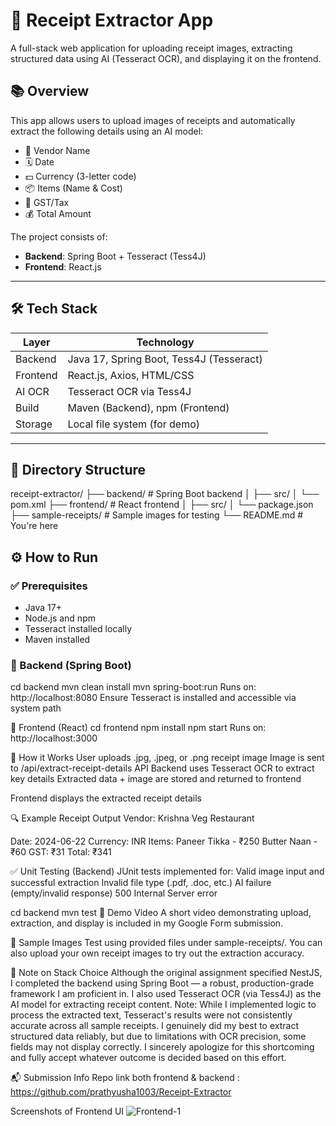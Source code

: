 # 🧾 Receipt Extractor App

A full-stack web application for uploading receipt images, extracting structured data using AI (Tesseract OCR), and displaying it on the frontend.

## 📚 Overview

This app allows users to upload images of receipts and automatically extract the following details using an AI model:

- 🏪 Vendor Name  
- 🗓️ Date  
- 💵 Currency (3-letter code)  
- 📦 Items (Name & Cost)  
- 🧾 GST/Tax  
- 💰 Total Amount  

The project consists of:
- **Backend**: Spring Boot + Tesseract (Tess4J)
- **Frontend**: React.js

---

## 🛠️ Tech Stack

| Layer    | Technology                |
|----------|---------------------------|
| Backend  | Java 17, Spring Boot, Tess4J (Tesseract) |
| Frontend | React.js, Axios, HTML/CSS |
| AI OCR   | Tesseract OCR via Tess4J  |
| Build    | Maven (Backend), npm (Frontend) |
| Storage  | Local file system (for demo)  |

---

## 📁 Directory Structure

receipt-extractor/
├── backend/ # Spring Boot backend
│ ├── src/
│ └── pom.xml
├── frontend/ # React frontend
│ ├── src/
│ └── package.json
├── sample-receipts/ # Sample images for testing
└── README.md # You're here

## ⚙️ How to Run

### ✅ Prerequisites

- Java 17+
- Node.js and npm
- Tesseract installed locally
- Maven installed

### 🚀 Backend (Spring Boot)
cd backend
mvn clean install
mvn spring-boot:run
Runs on: http://localhost:8080
Ensure Tesseract is installed and accessible via system path

🚀 Frontend (React)
cd frontend
npm install
npm start
Runs on: http://localhost:3000

📸 How it Works
User uploads .jpg, .jpeg, or .png receipt image
Image is sent to /api/extract-receipt-details API
Backend uses Tesseract OCR to extract key details
Extracted data + image are stored and returned to frontend

Frontend displays the extracted receipt details

🔍 Example Receipt Output
Vendor: Krishna Veg Restaurant

Date: 2024-06-22
Currency: INR
Items:
Paneer Tikka - ₹250
Butter Naan - ₹60
GST: ₹31
Total: ₹341

✅ Unit Testing (Backend)
JUnit tests implemented for:
Valid image input and successful extraction
Invalid file type (.pdf, .doc, etc.)
AI failure (empty/invalid response)
500 Internal Server error

cd backend
mvn test
🎥 Demo Video
A short video demonstrating upload, extraction, and display is included in my Google Form submission.

📂 Sample Images
Test using provided files under sample-receipts/. You can also upload your own receipt images to try out the extraction accuracy.

📌 Note on Stack Choice
Although the original assignment specified NestJS, I completed the backend using Spring Boot — a robust, production-grade framework I am proficient in. I also used Tesseract OCR (via Tess4J) as the AI model for extracting receipt content.
Note: While I implemented logic to process the extracted text, Tesseract's results were not consistently accurate across all sample receipts. I genuinely did my best to extract structured data reliably, but due to limitations with OCR precision, some fields may not display correctly.
I sincerely apologize for this shortcoming and fully accept whatever outcome is decided based on this effort.

📬 Submission Info
Repo link both frontend & backend : https://github.com/prathyusha1003/Receipt-Extractor

Screenshots of Frontend UI
![Frontend-1](https://github.com/user-attachments/assets/54753610-d2a6-4cab-bad4-5205a2b3cc89)


